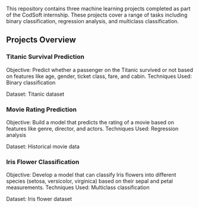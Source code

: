 This repository contains three machine learning projects completed as part of the CodSoft internship. These projects cover a range of tasks including binary classification, regression analysis, and multiclass classification.

## Projects Overview

### Titanic Survival Prediction

Objective: Predict whether a passenger on the Titanic survived or not based on features like age, gender, ticket class, fare, and cabin.
Techniques Used: Binary classification

Dataset: Titanic dataset

### Movie Rating Prediction

Objective: Build a model that predicts the rating of a movie based on features like genre, director, and actors.
Techniques Used: Regression analysis

Dataset: Historical movie data

### Iris Flower Classification

Objective: Develop a model that can classify Iris flowers into different species (setosa, versicolor, virginica) based on their sepal and petal measurements.
Techniques Used: Multiclass classification

Dataset: Iris flower dataset
